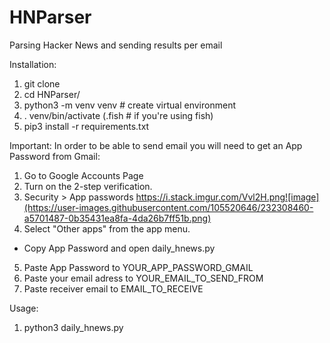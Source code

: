 # HNParser
Parsing Hacker News and sending results per email

Installation:
1. git clone
2. cd HNParser/
3. python3 -m venv venv # create virtual environment
4. . venv/bin/activate (.fish # if you're using fish)
5. pip3 install -r requirements.txt


Important: In order to be able to send email you will need to get an App Password from Gmail:
1. Go to Google Accounts Page
2. Turn on the 2-step verification.
3. Security > App passwords https://i.stack.imgur.com/Vvl2H.png![image](https://user-images.githubusercontent.com/105520646/232308460-a5701487-0b35431ea8fa-4da26b7ff51b.png)
4. Select "Other apps" from the app menu.
- Copy App Password and open daily_hnews.py
5. Paste App Password to YOUR_APP_PASSWORD_GMAIL
6. Paste your email adress to YOUR_EMAIL_TO_SEND_FROM
7. Paste receiver email to EMAIL_TO_RECEIVE

Usage:
1. python3 daily_hnews.py
